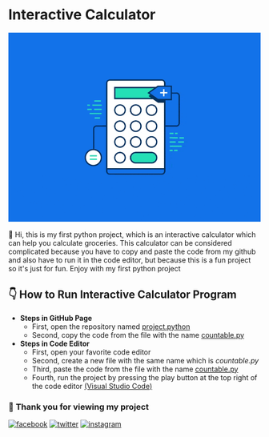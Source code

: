 <!-- Title -->
# **Interactive Calculator**

<!-- Img Thumbnail -->
<p align="left">
    <img class="img-thumbnail" src="calculator.gif"/>
</p>

<!-- Description of Img Thumbnail -->
<p>
    👋 Hi, this is my first python project, which is an interactive calculator which can help you calculate groceries. This calculator can be considered complicated because you have to copy and paste the code from my github and also have to run it in the code editor, but because this is a fun project so it's just for fun. Enjoy with my first python project
</p>

<!-- Procedur to Run the Program -->
## 👇 How to Run Interactive Calculator Program

- **Steps in GitHub Page**
    - First, open the repository named [project.python](https://github.com/zanevakalonika/myPython/tree/main/project-python) 
    - Second, copy the code from the file with the name [countable.py](https://github.com/zanevakalonika/myPython/blob/main/project-python/countable.py)
- **Steps in Code Editor**
    - First, open your favorite code editor
    - Second, create a new file with the same name which is *countable.py*
    - Third, paste the code from the file with the name [countable.py](https://github.com/zanevakalonika/myPython/blob/main/project-python/countable.py)
    - Fourth, run the project by pressing the play button at the top right of the code editor [(Visual Studio Code)](https://code.visualstudio.com/download)
<!-- Thank You Card and Social Media -->
### 🙏 **Thank you for viewing my project**
[![facebook](https://img.shields.io/badge/Facebook-5279E0?style=for-the-badge&logo=facebook&logoColor=white)](https://www.facebook.com/zaneva.handoko/)
[![twitter](https://img.shields.io/badge/Twitter-1DA1F2?style=for-the-badge&logo=twitter&logoColor=white)](https://twitter.com/zanevakalonika)
[![instagram](https://img.shields.io/badge/Instagram-B983FF?style=for-the-badge&logo=instagram&logoColor=white)](https://www.instagram.com/zanevakalonika/)

